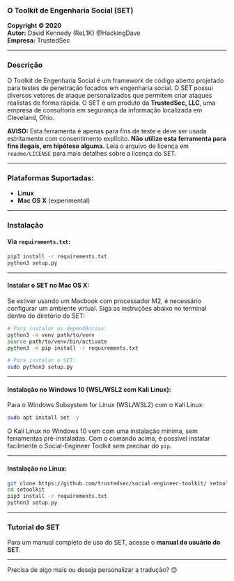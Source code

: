 ### O Toolkit de Engenharia Social (SET)  
**Copyright © 2020**  
**Autor:** David Kennedy (ReL1K) @HackingDave  
**Empresa:** TrustedSec  

---

### Descrição  
O Toolkit de Engenharia Social é um framework de código aberto projetado para testes de penetração focados em engenharia social. O SET possui diversos vetores de ataque personalizados que permitem criar ataques realistas de forma rápida. O SET é um produto da **TrustedSec, LLC**, uma empresa de consultoria em segurança da informação localizada em Cleveland, Ohio.  

**AVISO:** Esta ferramenta é apenas para fins de teste e deve ser usada estritamente com consentimento explícito. **Não utilize esta ferramenta para fins ilegais, em hipótese alguma.** Leia o arquivo de licença em `readme/LICENSE` para mais detalhes sobre a licença do SET.  

---

### Plataformas Suportadas:  
- **Linux**  
- **Mac OS X** (experimental)  

---

### Instalação  

#### Via `requirements.txt`:  
```bash
pip3 install -r requirements.txt
python3 setup.py
```  

---

#### Instalar o SET no Mac OS X:  
Se estiver usando um Macbook com processador M2, é necessário configurar um ambiente virtual. Siga as instruções abaixo no terminal dentro do diretório do SET:  
```bash
# Para instalar as dependências:
python3 -m venv path/to/venv
source path/to/venv/bin/activate
python3 -m pip install -r requirements.txt

# Para instalar o SET:
sudo python3 setup.py
```  

---

#### Instalação no Windows 10 (WSL/WSL2 com Kali Linux):  
Para o Windows Subsystem for Linux (WSL/WSL2) com o Kali Linux:  
```bash
sudo apt install set -y
```  
O Kali Linux no Windows 10 vem com uma instalação mínima, sem ferramentas pré-instaladas. Com o comando acima, é possível instalar facilmente o Social-Engineer Toolkit sem precisar do `pip`.  

---

#### Instalação no Linux:  
```bash
git clone https://github.com/trustedsec/social-engineer-toolkit/ setoolkit/
cd setoolkit
pip3 install -r requirements.txt
python3 setup.py
```  

---

### Tutorial do SET  
Para um manual completo de uso do SET, acesse o **manual do usuário do SET**.  

--- 

Precisa de algo mais ou deseja personalizar a tradução? 😊
